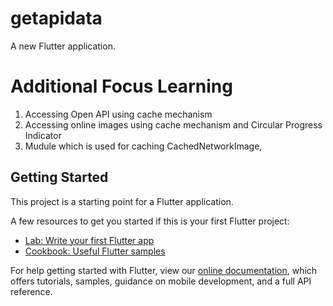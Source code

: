 # getapidata

A new Flutter application.

# Additional Focus Learning 
1. Accessing Open API using cache mechanism
2. Accessing online images using cache mechanism and Circular Progress Indicator
3. Mudule which is used for caching  CachedNetworkImage,

## Getting Started

This project is a starting point for a Flutter application.

A few resources to get you started if this is your first Flutter project:

- [Lab: Write your first Flutter app](https://flutter.dev/docs/get-started/codelab)
- [Cookbook: Useful Flutter samples](https://flutter.dev/docs/cookbook)

For help getting started with Flutter, view our
[online documentation](https://flutter.dev/docs), which offers tutorials,
samples, guidance on mobile development, and a full API reference.


